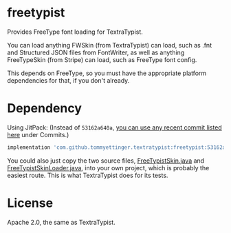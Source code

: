 # freetypist

Provides FreeType font loading for TextraTypist.

You can load anything FWSkin (from TextraTypist) can load, such as .fnt and Structured JSON files from FontWriter, as
well as anything FreeTypeSkin (from Stripe) can load, such as FreeType font config.

This depends on FreeType, so you must have the appropriate platform dependencies for that, if you don't already.

# Dependency

Using JitPack:
(Instead of `53162a640a`, [you can use any recent commit listed here](https://jitpack.io/#tommyettinger/textratypist)
under Commits.)

```gradle
implementation 'com.github.tommyettinger.textratypist:freetypist:53162a640a'
```

You could also just copy the two source files,
[FreeTypistSkin.java](src/main/java/com/github/tommyettinger/freetypist/FreeTypistSkin.java)
and
[FreeTypistSkinLoader.java](src/main/java/com/github/tommyettinger/freetypist/FreeTypistSkinLoader.java),
into your own project, which is probably the easiest route. This is what TextraTypist does for its tests.

# License

Apache 2.0, the same as TextraTypist.


